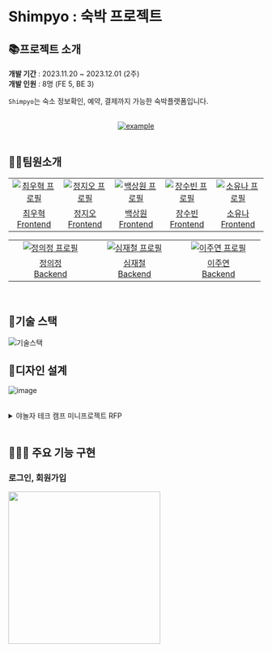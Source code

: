 # Shimpyo : 숙박 프로젝트

## 📚프로젝트 소개

**개발 기간** : 2023.11.20 ~ 2023.12.01 (2주)<br/>
**개발 인원** : 8명 (FE 5, BE 3)

`Shimpyo`는 숙소 정보확인, 예약, 결제까지 가능한 숙박플랫폼입니다.

<br>
<div align=center>
  <a href="https://fastcampus-wiki.netlify.app/" target="_blank">
    <img src="https://img.shields.io/badge/배포 링크-ed234b?style=for-the-badge&logoColor=white" alt="example"/>
  </a>
</div>

<br>

## 👩‍💻팀원소개

<table>
  <tr>
    <td align="center" width="150px">
      <a href="https://github.com/TaePoong719" target="_blank">
        <img src="https://avatars.githubusercontent.com/u/98576512?v=4" alt="최우혁 프로필" />
      </a>
    </td>
    <td align="center" width="150px">
      <a href="https://github.com/jiohjung98" target="_blank">
        <img src="https://github.com/Shimpyo-House/Shimpyo_FE/assets/104253583/cab3f3cc-ccb0-46cc-8b36-bf645b5c4086" alt="정지오 프로필" />
      </a>
    </td>
    <td align="center" width="150px">
      <a href="https://github.com/Yamyam-code" target="_blank">
        <img src="https://github.com/KDT1-FE/Y_FE_Toy1/assets/39702832/58fb577d-9f8c-4679-bca1-8ff15ca84f6b" alt="백상원 프로필" />
      </a>
    </td>
    <td align="center" width="150px">
      <a href="https://github.com/wkdtnqls0506" target="_blank">
        <img src="https://github.com/Shimpyo-House/Shimpyo_FE/assets/93272421/9b7ea286-4768-4d55-a26e-fc0541824b71" alt="장수빈 프로필" />
      </a>
    </td>
    <td align="center" width="150px">
      <a href="https://github.com/seacrab808" target="_blank">
        <img src="https://github.com/Shimpyo-House/Shimpyo_FE/assets/93272421/6b9601d2-eec9-4887-8041-f98ed2f319d2" alt="소유나 프로필" />
      </a>
    </td>

  </tr>
  <tr> 
    <td align="center">
      <a href="https://github.com/TaePoong719" target="_blank">
        최우혁<br />
        Frontend
      </a>
    </td>
    <td align="center">
      <a href="https://github.com/jiohjung98" target="_blank">
        정지오<br />
        Frontend
      </a>
    </td>
    <td align="center">
      <a href="https://github.com/Yamyam-code" target="_blank">
        백상원<br />
        Frontend
      </a>
    </td>
    <td align="center">
      <a href="https://github.com/wkdtnqls0506" target="_blank">
        장수빈<br />
        Frontend
      </a>
    </td>
    <td align="center">
      <a href="https://github.com/seacrab808" target="_blank">
        소유나<br />
        Frontend
      </a>
    </td>

  </table>
  <table>
  </tr>
    <tr>
    <td align="center" width="150px">
      <a href="https://github.com/JeongUijeong" target="_blank">
        <img src="https://github.com/Shimpyo-House/Shimpyo_FE/assets/98576512/bc2ef8d5-a063-4473-991b-92df77fb0263" alt="정의정 프로필" />
      </a>
    </td>
    <td align="center" width="150px">
      <a href="https://github.com/wocjf0513" target="_blank">
        <img src="https://github.com/Shimpyo-House/Shimpyo_FE/assets/98576512/b6cdb1b6-76dd-4136-a6c5-eecb9ca0c2ab" alt="심재철 프로필" />
      </a>
    </td>
    <td align="center" width="150px">
      <a href="https://github.com/jo0oy" target="_blank">
        <img src="https://github.com/Shimpyo-House/Shimpyo_FE/assets/98576512/29a0dfc6-8e91-4f5f-a5bd-43b7b668f4a6" alt="이주연 프로필" />
      </a>
    </td>
  </tr>
  <tr> 
    <td align="center">
      <a href="https://github.com/JeongUijeong" target="_blank">
        정의정<br />
        Backend
      </a>
    </td>
    <td align="center">
      <a href="https://github.com/wocjf0513" target="_blank">
        심재철<br />
        Backend
      </a>
    </td>
    <td align="center">
      <a href="https://github.com/jo0oy" target="_blank">
        이주연<br />
        Backend
      </a>
    </td>
  </tr>
</table>
<br>

## 🎁기술 스택

![기술스택](https://github.com/Shimpyo-House/Shimpyo_FE/assets/98576512/37ca06f0-7d59-4f49-95ec-bf21d65b1d98)

## 👤디자인 설계

![image](https://github.com/Shimpyo-House/Shimpyo_FE/assets/98576512/5e3e3667-fb3f-4862-92de-b81c5b89a9bb)

<br>

<details>
<summary>야놀자 테크 캠프 미니프로젝트 RFP </summary>
<h2> 프로젝트 정의서</h2>

본 프로젝트의 개발 범위는 다음과 같습니다.

- 회원 인증
  - 회원가입
  - 로그인
- 상품 조회
  - 전체 숙박 상품 목록 조회
    (옵션)카테고리를 임의 생성하여 분류하여 출력
  - 개별 숙박 상품 상세 소개
- 상품 선택 및 장바구니 담기
  - 숙박 상품 옵션 선택
  - 장바구니 담기
  - (또는) 바로 결제하기
- 장바구니
  - 장바구니 보기
  - 장바구니에서 주문하기 버튼 클릭 시, 예약(주문) 페이지로 이동
- 예약(주문) 하기
  - 만 14세 이상 이용 동의 (상세 설명서 X, 체크박스로만 간단히 처리)
  - 결제하기 버튼 클릭 시, 상품을 주문한 것으로 처리
    (별도 결제 로직 없음)
  - 결제 성공 시 주문 결과 출력
- (옵션) 주문 내역 조회 - 별도 주문 내역 페이지를 통해 주문 내역 확인

<h2>프로젝트 요구사항 </h2>

1. **회원 회원가입 기능**
   - 회원은 회원가입을 할 수 있습니다.
   - 기본 정보는 ID 역할로 이메일 주소와, 비밀번호, 이름 입니다.
2. **회원 로그인 기능**
   - 이메일과 비밀번호로 로그인할 수 있습니다.
   - 회원 정보를 저장해둔 데이터베이스를 검색하여 해당 사용자가 유효한 사용자 인지 판단
     합니다.
   - 상품 조회(전체, 개별), 회원 가입은 로그인 없이 사용 가능합니다.
   - 이 외 기능은 로그인이 필요합니다.
3. **전체 상품 목록 조회**
   - 데이터베이스에서 전체 상품 목록을 가져옵니다.
   - 이미지, 상품명, 상품가격을 기본으로 출력합니다.
   - 재고에 따라 품절일 경우, 출력 여부에 대해선 팀별로 결정합니다.
   - (옵션) 카테고리를 분류하여, 상품을 출력할 수도 있습니다.
   - 한 페이지에 출력되는 상품 개수는 팀별로 정하여, 페이징을 수행합니다.
4. **개별 상품 조회**
   - 전체 상품 목록에서 특정 상품 이미지를 클릭하면,
     해당 상품에 대한 상세 정보를 상품에 저장해 둔 데이터베이스에서 가져옵니다.
   - 이미지, 상품명, 상품가격, 상품 상세 소개 (1줄 이상)을 기본으로 출력합니다.
   - 재고에 따라 품절일 경우, 화면 구성은 팀별로 결정합니다.
5. **상품 옵션 선택**
   - 상품 상세 소개 페이지에서 상품 옵션을 선택할 수 있습니다.
   - 날짜, 숙박 인원은 기본으로 포함됩니다.
   - 이 외 룸 형태 등 필요한 요소는 팀별로 기획합니다.
6. **장바구니 담기**
   - 상품 옵션을 선택한 후, 장바구니 담기 버튼을 클릭하면 선택한 상품이 장바구니에 담깁
     니다.
7. **장바구니 보기**
   - 장바구니에 담긴 상품 데이터 (이미지, 상품명, 옵션 등)에 따른 상품별 구매 금액, 전체
     주문 합계 금액 등을 화면에 출력합니다.
   - 체크 박스를 통해 결제할 상품을 선택/제외할 수도 있습니다.
   - 주문하기 버튼을 통해 주문/결제 화면으로 이동합니다.
8. **주문하기**
   - 장바구니에서 주문하기 버튼 또는 개별 상품 조회 페이지에서 주문하기 버튼을 누르면
     전환되는 페이지입니다.
   - 만 14세 이상 이용 동의를 체크 박스로 입력 받으면, 화면 최하단에 결제하기 버튼이 활성화됩니다.
9. **결제하기**
   - 주문 페이지에서 결제하기 버튼을 클릭하면, 실제 결제 로직 및 절차 없이 상품을 바로
     주문한 것으로 처리합니다.
   - 주문을 저장하는 데이터베이스에 주문 정보를 저장합니다.
10. **주문 결과 확인**
    - 결제를 성공적으로 처리하면, 주문한 상품(들)에 대한 주문 결과를 출력해줍니다.
11. **(옵션) 주문 내역 확인** - 별도 주문 내역 페이지에 여태 주문한 모든 이력을 출력해줍니다.

<h2>기능적 요구사항 </h2>

1. **공통**
   1. 모든 단계에서 협업을 기반으로 프로젝트를 진행합니다.
   2. 각 기능을 구현하기 위해 HTTP Request Body / Response Body 에 전달할 데이터는
      프론트엔드와 백엔드의 협업을 통해 결정합니다.
   3. 모든 단계에서 테스트를 수행합니다.
2. **프론트엔드**
   1. 사용자 인터페이스 예시를 참고하여, 화면을 구성합니다.
   2. API 명세에 따라 백엔드에 전달된 JSON 데이터를 필요에 따라 정돈하여 화면에
      출력합니다.
   3. 프론트엔드단에서 유효성 검사를 수행해야하는 지점을 고려합니다.
   4. React.js 또는 Next.js를 기반으로 구현하며, 컴포넌트 단위로 구조를 설계합니다.
   5. (옵션) 페이징 처리 시, 무한 스크롤을 고려합니다.
3. **백엔드** 1. REST API를 구현하여 프론트엔드로 JSON 형식의 데이터를 전달합니다. 2. 회원 인증과 인가는 Spring Security를 이용하여 진행합니다. 3. 숙박 상품에 대한 데이터는 오픈 API를 검증하여 활용합니다.
선택1. https://www.data.go.kr/data/15077518/openapi.do
선택2. https://api.visitkorea.or.kr/ 4. 전체 상품 조회 시 한 페이지에 출력되는 상품 개수에 따라 DB Paging을 수행합니
다. 5. (옵션) DB 트랜잭션과 동시성 제어를 고려합니다.
</details>

<br/>

## 🧑🏻‍💻 주요 기능 구현

### 로그인, 회원가입

<img src="https://github.com/cs-yum/cs-yum-blog/assets/101972330/08a39e06-34d9-47a7-9292-c2dccb19e158"  width="300" />
